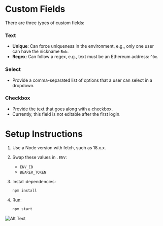# Custom Fields

There are three types of custom fields:

### Text

- **Unique**: Can force uniqueness in the environment, e.g., only one user can have the nickname `Bob`.
- **Regex**: Can follow a regex, e.g., text must be an Ethereum address: `^0x`.

### Select

- Provide a comma-separated list of options that a user can select in a dropdown.

### Checkbox

- Provide the text that goes along with a checkbox.
- Currently, this field is not editable after the first login.

# Setup Instructions

1. Use a Node version with fetch, such as 18.x.x.
2. Swap these values in `.ENV`:

   - `ENV_ID`
   - `BEARER_TOKEN`

3. Install dependencies:

   ```bash
   npm install
   ```

4. Run:
   ```bash
   npm start
   ```

![Alt Text](https://utfs.io/f/da7ea4e7-161b-4b65-8fb4-2cf991d61959-tan93r.gif)
